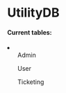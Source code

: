 # UtilityDB
<h4>Current tables:</h4>
<li>
  <ul>Admin</ul>
  <ul>User</ul>
  <ul>Ticketing</ul>
</ul>
